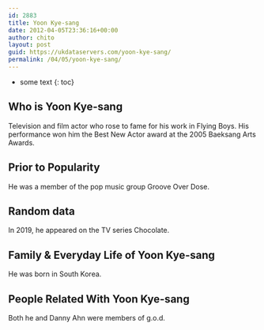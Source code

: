 ```yaml
---
id: 2883
title: Yoon Kye-sang
date: 2012-04-05T23:36:16+00:00
author: chito
layout: post
guid: https://ukdataservers.com/yoon-kye-sang/
permalink: /04/05/yoon-kye-sang/
---
```


* some text
{: toc}
          
          
## Who is  Yoon Kye-sang
                  
                  
                  
Television and film actor who rose to fame for his work in Flying Boys. His performance won him the Best New Actor award at the 2005 Baeksang Arts Awards.
                  
                
                
                
## Prior to Popularity 
                  
                  
                  
He was a member of the pop music group Groove Over Dose.
                  
                
                
                
## Random data 
                  
                  
                  
In 2019, he appeared on the TV series Chocolate. 
                  
                
                
                
## Family & Everyday Life of Yoon Kye-sang
                  
                  
                  
He was born in South Korea.
                  
                
                
                
## People Related With  Yoon Kye-sang
                  
                  
                  
Both he and Danny Ahn were members of g.o.d. 
                  
                
              
            
          
          
          
    
    
  
